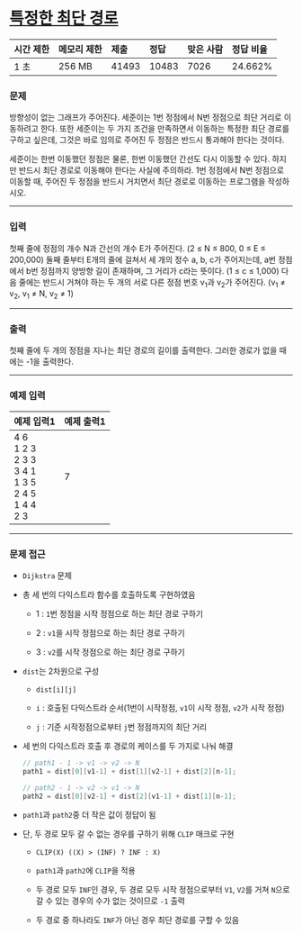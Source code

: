 # [특정한 최단 경로](https://www.acmicpc.net/problem/1504)

<div align = center>

| 시간 제한 | 메모리 제한 | 제출  | 정답  | 맞은 사람 | 정답 비율 |
| :-------- | :---------- | :---- | :---- | :-------- | :-------- |
| 1 초      | 256 MB      | 41493 | 10483 | 7026      | 24.662%   |

</div>

### 문제

방향성이 없는 그래프가 주어진다. 세준이는 1번 정점에서 N번 정점으로 최단 거리로 이동하려고 한다. 또한 세준이는 두 가지 조건을 만족하면서 이동하는 특정한 최단 경로를 구하고 싶은데, 그것은 바로 임의로 주어진 두 정점은 반드시 통과해야 한다는 것이다.

세준이는 한번 이동했던 정점은 물론, 한번 이동했던 간선도 다시 이동할 수 있다. 하지만 반드시 최단 경로로 이동해야 한다는 사실에 주의하라. 1번 정점에서 N번 정점으로 이동할 때, 주어진 두 정점을 반드시 거치면서 최단 경로로 이동하는 프로그램을 작성하시오.

---

### 입력

첫째 줄에 정점의 개수 N과 간선의 개수 E가 주어진다. (2 ≤ N ≤ 800, 0 ≤ E ≤ 200,000) 둘째 줄부터 E개의 줄에 걸쳐서 세 개의 정수 a, b, c가 주어지는데, a번 정점에서 b번 정점까지 양방향 길이 존재하며, 그 거리가 c라는 뜻이다. (1 ≤ c ≤ 1,000) 다음 줄에는 반드시 거쳐야 하는 두 개의 서로 다른 정점 번호 v<sub>1</sub>과 v<sub>2</sub>가 주어진다. (v<sub>1</sub> ≠ v<sub>2</sub>, v<sub>1</sub> ≠ N, v<sub>2</sub> ≠ 1)

---

### 출력

첫째 줄에 두 개의 정점을 지나는 최단 경로의 길이를 출력한다. 그러한 경로가 없을 때에는 -1을 출력한다.

---

### 예제 입력

| 예제 입력1                                                              | 예제 출력1 |
| :---------------------------------------------------------------------- | :--------- |
| 4 6<br/>1 2 3<br/>2 3 3<br/>3 4 1<br/>1 3 5<br/>2 4 5<br/>1 4 4<br/>2 3 | 7          |

---

### 문제 접근

  - `Dijkstra` 문제

  - 총 세 번의 다익스트라 함수를 호출하도록 구현하였음

    - 1 : `1`번 정점을 시작 정점으로 하는 최단 경로 구하기

    - 2 : `v1`을 시작 정점으로 하는 최단 경로 구하기

    - 3 : `v2`를 시작 정점으로 하는 최단 경로 구하기

  - `dist`는 2차원으로 구성

    - `dist[i][j]`

    - `i` : 호출된 다익스트라 순서(1번이 시작정점, `v1`이 시작 정점, `v2`가 시작 정점)

    - `j` : 기준 시작정점으로부터 `j`번 정점까지의 최단 거리

  - 세 번의 다익스트라 호출 후 경로의 케이스를 두 가지로 나눠 해결

    ```cpp
    // path1 - 1 -> v1 -> v2 -> N
    path1 = dist[0][v1-1] + dist[1][v2-1] + dist[2][n-1];

    // path2 - 1 -> v2 -> v1 -> N
    path2 = dist[0][v2-1] + dist[2][v1-1] + dist[1][n-1];
    ```

  - `path1`과 `path2`중 더 작은 값이 정답이 됨

  - 단, 두 경로 모두 갈 수 없는 경우를 구하기 위해 `CLIP` 매크로 구현

    - `CLIP(X) ((X) > (INF) ? INF : X)`

    - `path1`과 `path2`에 `CLIP`을 적용

    - 두 경로 모두 `INF`인 경우, 두 경로 모두 시작 정점으로부터 `V1`, `V2`를 거쳐 `N`으로 갈 수 있는 경우의 수가 없는 것이므로 `-1` 출력

    - 두 경로 중 하나라도 `INF`가 아닌 경우 최단 경로를 구할 수 있음